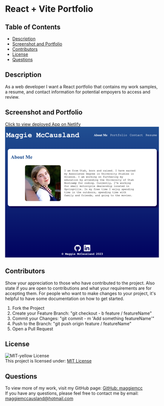 # React + Vite Portfolio

## Table of Contents
- [Description](#description)
- [Screenshot and Portfolio](#screenshot-and-portfolio)
- [Contributors](#contributors)
- [License](#license)
- [Questions](#questions)

## Description
As a web developer I want a React portfolio that contains my work samples, a resume, and contact information for potential empoyers to access and review.

## Screenshot and Portfolio
  [Click to view deployed App on Netlify](https://maggie-mccausland-portfolio.netlify.app/) 
  ![](screenshot.png)

## Contributors
Show your appreciation to those who have contributed to the project. Also state if you are open to contributions and what your requirements are for accepting them. For people who want to make changes to your project, it's helpful to have some documentation on how to get started.

1. Fork the Project
2. Create your Feature Branch: "git checkout - b feature / featureName"
3. Commit your Changes: "git commit - m 'Add something featureName'"
4. Push to the Branch: "git push origin feature / featureName"
5. Open a Pull Request

## License
![MIT-yellow License](https://img.shields.io/badge/License-MIT-yellow.svg)  
 This project is licensed under: [MIT License](https://opensource.org/licenses/MIT)

## Questions
To view more of my work, visit my GitHub page: [GitHub: maggiemcc](https://github.com/maggiemcc)  
 If you have any questions, please feel free to contact me by email: maggiemccausland@hotmail.com
